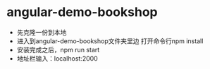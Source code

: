 # angular-demo-bookshop
 - 先克隆一份到本地
 - 进入到angular-demo-bookshop文件夹里边 打开命令行npm install
 - 安装完成之后，npm run start
 - 地址栏输入：localhost:2000

